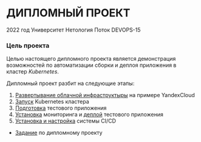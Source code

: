 # ДИПЛОМНЫЙ ПРОЕКТ 

2022 год
Университет Нетология
Поток DEVOPS-15

### Цель проекта

Целью настоящего дипломного проекта является демонстрация возможностей по автоматизации сборки и деплоя приложения в кластер _Kubernetes_.

Дипломный проект разбит на следующие этапы:
1. [Развертывание облачной инфраструктыры](terraform/README.md) на примере YandexCloud
2. [Запуск](ansible/README.md) Kubernetes кластера
3. [Подготовка](app/README.md) тестового приложения
4. [Установка](monitoring/README.md) мониторинга и [деплой](monitoring/README.md) тестового приложения
5. [Установка и настройка](ci-cd/README.md) системы CI/CD


*  [Задание](zadanie.md) по дипломному проекту


